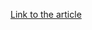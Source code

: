 [Link to the article](https://media.kasperskycontenthub.com/wp-content/uploads/sites/43/2023/10/18092216/Updated-MATA-attacks-Eastern-Europe_full-report_ENG.pdf)
